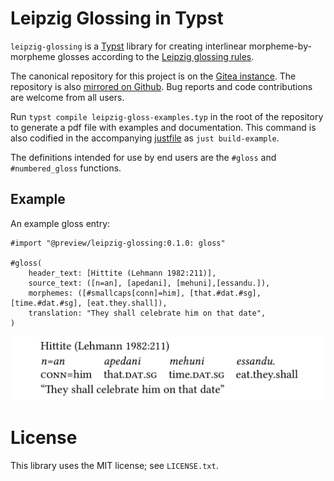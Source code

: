 # Leipzig Glossing in Typst

`leipzig-glossing` is a [Typst](https://github.com/typst/typst) library for
creating interlinear morpheme-by-morpheme glosses according to the [Leipzig
glossing rules](https://www.eva.mpg.de/lingua/pdf/Glossing-Rules.pdf).


The canonical repository for this project is on the [Gitea
instance](https://code.everydayimshuflin.com/greg/typst-lepizig-glossing). The
repository is also [mirrored on
Github](https://github.com/neunenak/typst-leipzig-glossing/). Bug reports and
code contributions are welcome from all users.


Run `typst compile leipzig-gloss-examples.typ` in the root of the repository to
generate a pdf file with examples and documentation. This command is also
codified in the accompanying [justfile](https://github.com/casey/just) as `just
build-example`.

The definitions intended for use by end users are the `#gloss` and
`#numbered_gloss` functions.

## Example

An example gloss entry:

```
#import "@preview/leipzig-glossing:0.1.0: gloss"

#gloss(
    header_text: [Hittite (Lehmann 1982:211)],
    source_text: ([n=an], [apedani], [mehuni],[essandu.]),
    morphemes: ([#smallcaps[conn]=him], [that.#dat.#sg], [time.#dat.#sg], [eat.they.shall]),
    translation: "They shall celebrate him on that date",
)

```

![Example typeset gloss](leipzig-example.png)


# License
This library uses the MIT license; see `LICENSE.txt`.
